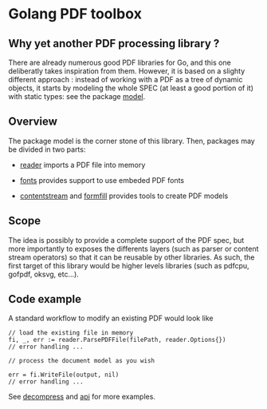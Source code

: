 # Golang PDF toolbox

## Why yet another PDF processing library ?

There are already numerous good PDF libraries for Go, and this one deliberatly takes inspiration from them. However, it is based on a slighty different approach : instead of working with a PDF as a tree of dynamic objects, it starts by modeling the whole SPEC (at least a good portion of it) with static types: see the package [model](model).

## Overview

The package model is the corner stone of this library. Then, packages may be divided in two parts:

- [reader](reader) imports a PDF file into memory

- [fonts](fonts) provides support to use embeded PDF fonts

- [contentstream](contentstream) and [formfill](formfill) provides tools to create PDF models

## Scope

The idea is possibly to provide a complete support of the PDF spec, but more importantly to exposes the differents layers (such as parser or content stream operators) so that it can be reusable by other libraries.
As such, the first target of this library would be higher levels libraries (such as pdfcpu, gofpdf, oksvg, etc...).

## Code example

A standard workflow to modify an existing PDF would look like

```[go]
// load the existing file in memory
fi, _, err := reader.ParsePDFFile(filePath, reader.Options{})
// error handling ...

// process the document model as you wish

err = fi.WriteFile(output, nil)
// error handling ...
```

See [decompress](cmd/decompress/decompress.go) and [api](apidemo/api.go) for more examples.
